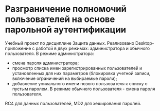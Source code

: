 # Разграничение полномочий пользователей на основе парольной аутентификации
Учебный проект по дисциплине Защита данных. 
Реализовано Desktop-приложение с работой в двух режимах: администратора и обычного пользователя.
В режиме администратора:
-	смена пароля администратора;
-	просмотр списка имен зарегистрированных пользователей и установленных для них параметров (блокировка учетной записи, включение ограничений на выбираемые пароли);
-	добавление уникального имени нового пользователя к списку с пустым паролем.
В режиме обычного пользователя - смена пароля пользователя.

RC4 для данных пользователей, MD2 для хеширования паролей.
